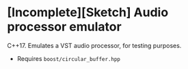 # [Incomplete][Sketch] Audio processor emulator
C++17. Emulates a VST audio processor, for testing purposes.
- Requires `boost/circular_buffer.hpp`

